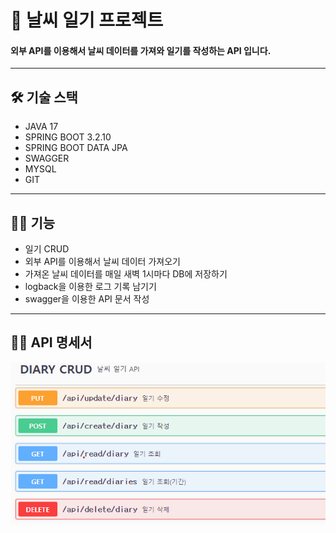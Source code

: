 # 🙌 날씨 일기 프로젝트

#### 외부 API를 이용해서 날씨 데이터를 가져와 일기를 작성하는 API 입니다.

---
## 🛠 기술 스택
- JAVA 17
- SPRING BOOT 3.2.10
- SPRING BOOT DATA JPA
- SWAGGER
- MYSQL
- GIT
---
## 🙋‍♀️ 기능
- 일기 CRUD
- 외부 API를 이용해서 날씨 데이터 가져오기
- 가져온 날씨 데이터를 매일 새벽 1시마다 DB에 저장하기
- logback을 이용한 로그 기록 남기기
- swagger을 이용한 API 문서 작성
---
## 🙋‍♀️ API 명세서
![img.png](img.png)